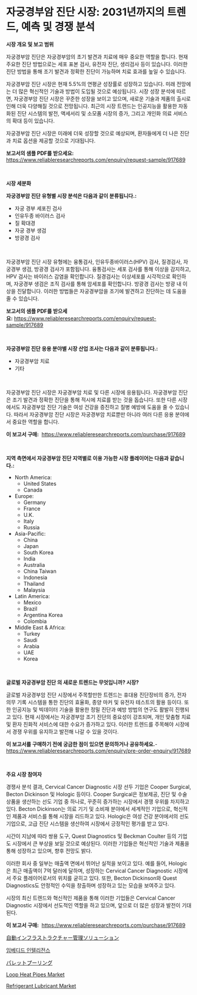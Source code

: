 <p><h1>자궁경부암 진단 시장: 2031년까지의 트렌드, 예측 및 경쟁 분석</h1></p><p><strong>시장 개요 및 보고 범위</strong></p>
<p><p>자궁경부암 진단은 자궁경부암의 초기 발견과 치료에 매우 중요한 역할을 합니다. 현재 주요한 진단 방법으로는 세포 표본 검사, 유전자 진단, 생리검사 등이 있습니다. 이러한 진단 방법을 통해 조기 발견과 정확한 진단이 가능하며 치료 효과를 높일 수 있습니다.</p><p>자궁경부암 진단 시장은 현재 5.5%의 연평균 성장률로 성장하고 있습니다. 미래 전망에는 더 많은 혁신적인 기술과 방법이 도입될 것으로 예상됩니다. 시장 성장 분석에 따르면, 자궁경부암 진단 시장은 꾸준한 성장을 보이고 있으며, 새로운 기술과 제품의 출시로 인해 더욱 다양해질 것으로 전망됩니다. 최근의 시장 트렌드는 인공지능을 활용한 자동화된 진단 시스템의 발전, 액세서리 및 소모품 시장의 증가, 그리고 개인화 의료 서비스의 확대 등이 있습니다.</p><p>자궁경부암 진단 시장은 미래에 더욱 성장할 것으로 예상되며, 환자들에게 더 나은 진단과 치료 옵션을 제공할 것으로 기대됩니다.</p></p>
<p><strong>보고서의 샘플 PDF를 받으세요:</strong> <a href="https://www.reliableresearchreports.com/enquiry/request-sample/917689">https://www.reliableresearchreports.com/enquiry/request-sample/917689</a></p>
<p>&nbsp;</p>
<p><strong>시장 세분화</strong></p>
<p><strong>자궁경부암 진단 유형별 시장 분석은 다음과 같이 분류됩니다.:</strong></p>
<p><ul><li>자궁 경부 세포진 검사</li><li>인유두종 바이러스 검사</li><li>질 확대경</li><li>자궁 경부 생검</li><li>방광경 검사</li></ul></p>
<p>&nbsp;</p>
<p><p>자궁경부암 진단 시장 유형에는 융통검사, 인유두종바이러스(HPV) 검사, 질경검사, 자궁경부 생검, 방광경 검사가 포함됩니다. 융통검사는 세포 검사를 통해 이상을 감지하고, HPV 검사는 바이러스 감염을 확인합니다. 질경검사는 이상세포를 시각적으로 확인하며, 자궁경부 생검은 조직 검사를 통해 암세포를 확인합니다. 방광경 검사는 방광 내 이상을 진달합니다. 이러한 방법들은 자궁경부암을 조기에 발견하고 진단하는 데 도움을 줄 수 있습니다.</p></p>
<p><strong>보고서의 샘플 PDF를 받으세요:</strong>&nbsp;<a href="https://www.reliableresearchreports.com/enquiry/request-sample/917689">https://www.reliableresearchreports.com/enquiry/request-sample/917689</a></p>
<p>&nbsp;</p>
<p><strong> 자궁경부암 진단 응용 분야별 시장 산업 조사는 다음과 같이 분류됩니다.:</strong></p>
<p><ul><li>자궁경부암 치료</li><li>기타</li></ul></p>
<p>&nbsp;</p>
<p><p>자궁경부암 진단 시장은 자궁경부암 치료 및 다른 시장에 응용됩니다. 자궁경부암 진단은 조기 발견과 정확한 진단을 통해 적시에 치료를 받는 것을 돕습니다. 또한 다른 시장에서도 자궁경부암 진단 기술은 여성 건강을 증진하고 질병 예방에 도움을 줄 수 있습니다. 따라서 자궁경부암 진단 시장은 자궁경부암 치료뿐만 아니라 여러 다른 응용 분야에서 중요한 역할을 합니다.</p></p>
<p><strong>이 보고서 구매:</strong>&nbsp; <a href="https://www.reliableresearchreports.com/purchase/917689">https://www.reliableresearchreports.com/purchase/917689</a></p>
<p>&nbsp;</p>
<p><strong>지역 측면에서 자궁경부암 진단 지역별로 이용 가능한 시장 플레이어는 다음과 같습니다.:</strong></p>
<p><ul>
    <li>
        North America:
        <ul>
            <li>United States</li>
            <li>Canada</li>
        </ul>
    </li>
    <li>
        Europe:
        <ul>
            <li>Germany</li>
            <li>France</li>
            <li>U.K.</li>
            <li>Italy</li>
            <li>Russia</li>
        </ul>
    </li>
    <li>
        Asia-Pacific:
        <ul>
            <li>China</li>
            <li>Japan</li>
            <li>South Korea</li>
            <li>India</li>
            <li>Australia</li>
            <li>China Taiwan</li>
            <li>Indonesia</li>
            <li>Thailand</li>
            <li>Malaysia</li>
        </ul>
    </li>
    <li>
        Latin America:
        <ul>
            <li>Mexico</li>
            <li>Brazil</li>
            <li>Argentina Korea</li>
            <li>Colombia</li>
        </ul>
    </li>
    <li>
        Middle East & Africa:
        <ul>
            <li>Turkey</li>
            <li>Saudi</li>
            <li>Arabia</li>
            <li>UAE</li>
            <li>Korea</li>
        </ul>
    </li>
    </ul></p>
<p>&nbsp;</p>
<p><strong>글로벌 자궁경부암 진단 의 새로운 트렌드는 무엇입니까? 시장?</strong></p>
<p><p>글로벌 자궁경부암 진단 시장에서 주목할만한 트렌드는 휴대용 진단장비의 증가, 전자 의무 기록 시스템을 통한 진단의 효율화, 종양 마커 및 유전자 테스트의 활용 등이다. 또한 인공지능 및 빅데이터 기술을 활용한 정밀 진단과 예방 방법의 연구도 활발히 진행되고 있다. 현재 시장에서는 자궁경부암 조기 진단의 중요성이 강조되며, 개인 맞춤형 치료 및 환자 친화적 서비스에 대한 수요가 증가하고 있다. 이러한 트렌드를 주목해야 시장에서 경쟁 우위를 유지하고 발전해 나갈 수 있을 것이다.</p></p>
<p><strong>이 보고서를 구매하기 전에 궁금한 점이 있으면 문의하거나 공유하세요.</strong>- <a href="https://www.reliableresearchreports.com/enquiry/pre-order-enquiry/917689">https://www.reliableresearchreports.com/enquiry/pre-order-enquiry/917689</a></p>
<p>&nbsp;</p>
<p><strong>주요 시장 참여자</strong></p>
<p><p>경쟁사 분석 결과, Cervical Cancer Diagnostic 시장 선두 기업은 Cooper Surgical, Becton Dickinson 및 Hologic 등이다. Cooper Surgical은 정보제공, 진단 및 수술 상품을 생산하는 선도 기업 중 하나로, 꾸준히 증가하는 시장에서 경쟁 우위를 차지하고 있다. Becton Dickinson는 의료 기기 및 소비재 분야에서 세계적인 기업으로, 혁신적인 제품과 서비스를 통해 시장을 리드하고 있다. Hologic은 여성 건강 분야에서의 선도 기업으로, 고급 진단 시스템을 생산하여 시장에서 긍정적인 평가를 받고 있다.</p><p>시간이 지남에 따라 쌍용 도구, Quest Diagnostics 및 Beckman Coulter 등의 기업도 시장에서 큰 부상을 보일 것으로 예상된다. 이러한 기업들은 혁신적인 기술과 제품을 통해 성장하고 있으며, 향후 전망도 밝다.</p><p>이러한 회사 중 일부는 매출액 면에서 뛰어난 실적을 보이고 있다. 예를 들어, Hologic은 최근 매출액이 7억 달러에 달하며, 성장하는 Cervical Cancer Diagnostic 시장에서 주요 플레이어로서의 위치를 굳히고 있다. 또한, Becton Dickinson와 Quest Diagnostics도 안정적인 수익을 창출하며 성장하고 있는 모습을 보여주고 있다.</p><p>시장의 최신 트렌드와 혁신적인 제품을 통해 이러한 기업들은 Cervical Cancer Diagnostic 시장에서 선도적인 역할을 하고 있으며, 앞으로 더 많은 성장과 발전이 기대된다.</p></p>
<p><strong>이 보고서 구매:</strong>&nbsp;&nbsp;<a href="https://www.reliableresearchreports.com/purchase/917689">https://www.reliableresearchreports.com/purchase/917689</a></p>
<p><p><a href="https://medium.com/@dashawnmoen/%E8%87%AA%E5%8B%95%E5%8C%96%E3%81%95%E3%82%8C%E3%81%9F%E3%82%A4%E3%83%B3%E3%83%95%E3%83%A9%E7%AE%A1%E7%90%86%E3%82%BD%E3%83%AA%E3%83%A5%E3%83%BC%E3%82%B7%E3%83%A7%E3%83%B3%E5%B8%82%E5%A0%B4%E3%83%AC%E3%83%9D%E3%83%BC%E3%83%88%E3%81%AF-%E3%81%93%E3%81%AE%E5%B8%82%E5%A0%B4%E3%81%AE%E6%9C%80%E6%96%B0%E3%81%AE%E3%83%88%E3%83%AC%E3%83%B3%E3%83%89%E3%81%A8%E6%88%90%E9%95%B7%E6%A9%9F%E4%BC%9A%E3%82%92%E6%98%8E%E3%82%89%E3%81%8B%E3%81%AB%E3%81%97%E3%81%BE%E3%81%99-6f5c6a77f9f8">自動インフラストラクチャー管理ソリューション</a></p><p><a href="https://medium.com/@brandonramos59/%EB%82%B4%EC%9E%A5-%EC%A7%80%EB%8A%A5-%EC%8B%9C%EC%9E%A5-%EB%A9%94%ED%8A%B8%EB%A6%AD%EC%8A%A4-%ED%95%B4%EB%8F%85-%EC%8B%9C%EC%9E%A5-%EC%A0%90%EC%9C%A0%EC%9C%A8-%EC%B6%94%EC%84%B8-%EB%B0%8F-%EC%84%B1%EC%9E%A5-%ED%8C%A8%ED%84%B4-1d06b97c0bca">임베디드 인텔리전스</a></p><p><a href="https://github.com/oafhukehf4709715/Market-Research-Report-List-1/blob/main/2431439183437.md">パレットプーリング</a></p><p><a href="https://github.com/shotows/Market-Research-Report-List-1/blob/main/loop-heat-pipes-market.md">Loop Heat Pipes Market</a></p><p><a href="https://view.publitas.com/reportprime-1/refrigerant-lubricant-market-size-share-trends-analysis-report-by-material-by-type-by-end-user-by-region-and-segment-forecasts-2024-2031/">Refrigerant Lubricant Market</a></p></p>

